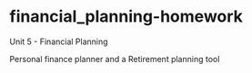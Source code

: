 # financial_planning-homework
Unit 5 - Financial Planning

Personal finance planner and a Retirement planning tool 
